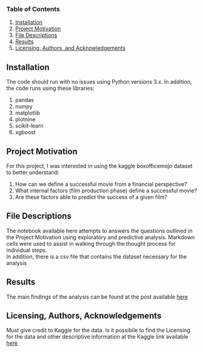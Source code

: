 ### Table of Contents

1. [Installation](#installation)
2. [Project Motivation](#motivation)
3. [File Descriptions](#files)
4. [Results](#results)
5. [Licensing, Authors, and Acknowledgements](#licensing)


## Installation <a name="installation"></a>

The code should run with no issues using Python versions 3.x. In addition, the code runs using these libraries:

1. pandas
2. numpy
3. matplotlib
4. plotnine
5. scikit-learn
6. xgboost


## Project Motivation<a name="motivation"></a>

For this project, I was interested in using the kaggle boxofficemojo dataset to better understand:

1. How can we define a successful movie from a financial perspective?
2. What internal factors (film production phase) define a successful movie?
3. Are these factors able to predict the success of a given film?


## File Descriptions <a name="files"></a>

The notebook available here attempts to answers the questions outlined in the Project Motivation using exploratory and predictive analysis. Markdown cells were used to assist in walking through the thought process for individual steps.   
In addition, there is a csv file that contains the dataset necessary for the analysis

## Results<a name="results"></a>

The main findings of the analysis can be found at the post available [here]()

## Licensing, Authors, Acknowledgements<a name="licensing"></a>

Must give credit to Kaggle for the data.  Is it possibile to find the Licensing for the data and other descriptive information at the Kaggle link available [here](https://www.kaggle.com/igorkirko/wwwboxofficemojocom-movies-with-budget-listed) 


  

